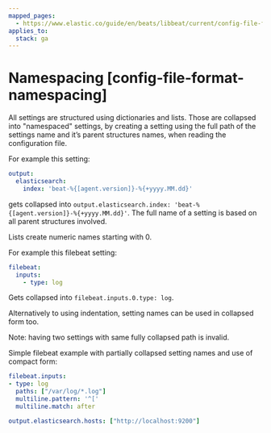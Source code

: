 ```yaml
---
mapped_pages:
  - https://www.elastic.co/guide/en/beats/libbeat/current/config-file-format-namespacing.html
applies_to:
  stack: ga
---
```


# Namespacing [config-file-format-namespacing]

All settings are structured using dictionaries and lists. Those are collapsed into "namespaced" settings, by creating a setting using the full path of the settings name and it’s parent structures names, when reading the configuration file.

For example this setting:

```yaml
output:
  elasticsearch:
    index: 'beat-%{[agent.version]}-%{+yyyy.MM.dd}'
```

gets collapsed into `output.elasticsearch.index: 'beat-%{[agent.version]}-%{+yyyy.MM.dd}'`. The full name of a setting is based on all parent structures involved.

Lists create numeric names starting with 0.

For example this filebeat setting:

```yaml
filebeat:
  inputs:
    - type: log
```

Gets collapsed into `filebeat.inputs.0.type: log`.

Alternatively to using indentation, setting names can be used in collapsed form too.

Note: having two settings with same fully collapsed path is invalid.

Simple filebeat example with partially collapsed setting names and use of compact form:

```yaml
filebeat.inputs:
- type: log
  paths: ["/var/log/*.log"]
  multiline.pattern: '^['
  multiline.match: after

output.elasticsearch.hosts: ["http://localhost:9200"]
```

